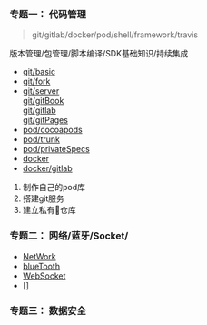 
### 专题一： 代码管理

> git/gitlab/docker/pod/shell/framework/travis

版本管理/包管理/脚本编译/SDK基础知识/持续集成

- [git/basic](../git/git_basic.md)  
- [git/fork](../git/git_fork.md)  
- [git/server](../git/git_server.md)  
  [git/gitBook](../git/gitbook.md)  
  [git/gitlab](../git/gitlab.md)  
  [git/gitPages](../git/gitpages.md)
- [pod/cocoapods](../pod/cocoapods.md)
- [pod/trunk](../pod/cocoapods_trunk.md)
- [pod/privateSpecs](../pod/privateSpecs.md)
- [docker](../docker/docker.md)
- [docker/gitlab](../docker/gitlab.md)

1. 制作自己的pod库
2. 搭建git服务
3. 建立私有仓库



### 专题二： 网络/蓝牙/Socket/

- [NetWork](../iOS/NetWork.md)
- [blueTooth](../iOS/blueTooth.md)
- [WebSocket](../iOS/WebSocket.md)
- []


### 专题三： 数据安全
